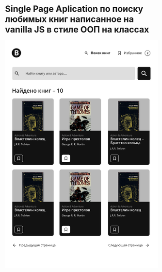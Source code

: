 # Single Page Aplication по поиску любимых книг написанное на vanilla JS в стиле ООП на классах

![Alt text](promo.png)

